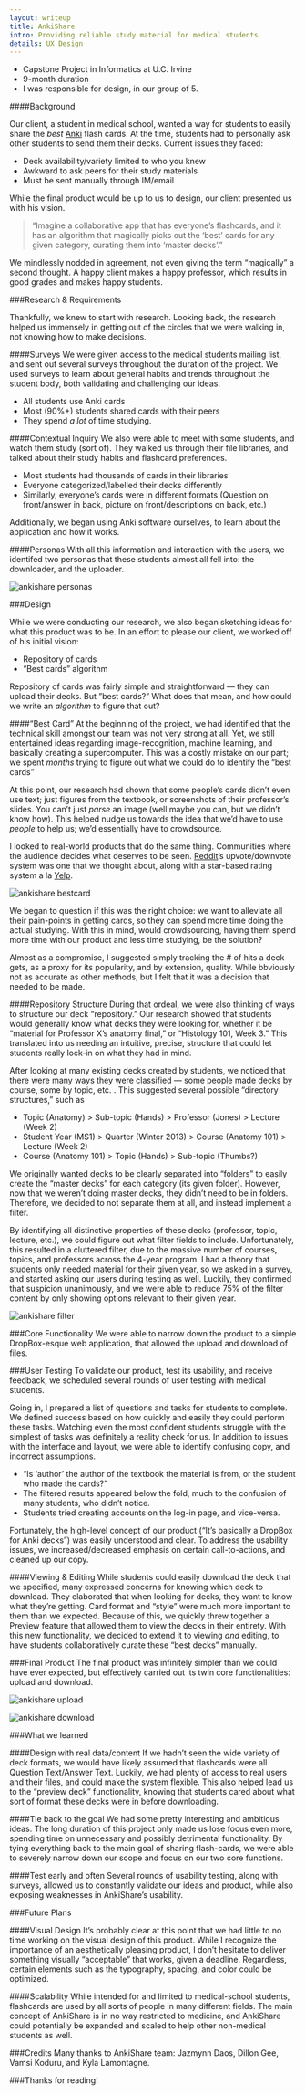 ```yaml
---
layout: writeup
title: AnkiShare
intro: Providing reliable study material for medical students.
details: UX Design
---
```


- Capstone Project in Informatics at U.C. Irvine
- 9-month duration
- I was responsible for design, in our group of 5.

####Background

Our client, a student in medical school, wanted a way for students to easily share the <i>best</i> <a href='http://ankisrs.net'>Anki</a> flash cards. At the time, students had to personally ask other students to send them their decks. Current issues they faced:

- Deck availability/variety limited to who you knew
- Awkward to ask peers for their study materials
- Must be sent manually through IM/email

While the final product would be up to us to design, our client presented us with his vision.

> “Imagine a collaborative app that has everyone’s flashcards, and it has an algorithm that magically picks out the ‘best’ cards for any given category, curating them into ‘master decks’.”

We mindlessly nodded in agreement, not even giving the term “magically” a second thought. A happy client makes a happy professor, which results in good grades and makes happy students. 

###Research & Requirements

Thankfully, we knew to start with research. Looking back, the research helped us immensely in getting out of the circles that we were walking in, not knowing how to make decisions.

####Surveys
We were given access to the medical students mailing list, and sent out several surveys throughout the duration of the project. We used surveys to learn about general habits and trends throughout the student body, both validating and challenging our ideas.

- All students use Anki cards
- Most (90%+) students shared cards with their peers
- They spend <i>a lot</i> of time studying. 

####Contextual Inquiry 
We also were able to meet with some students, and watch them study (sort of). They walked us through their file libraries, and talked about their study habits and flashcard preferences. 

- Most students had thousands of cards in their libraries
- Everyone categorized/labelled their decks differently
- Similarly, everyone’s cards were in different formats (Question on front/answer in back, picture on front/descriptions on back, etc.)

Additionally, we began using Anki software ourselves, to learn about the application and how it works.

####Personas
With all this information and interaction with the users, we identifed two personas that these students almost all fell into: the downloader, and the uploader. 

![ankishare personas](/files/ankishare_personas.png "AnkiShare Personas")

###Design
 
While we were conducting our research, we also began sketching ideas for what this product was to be. In an effort to please our client, we worked off of his initial vision:

- Repository of cards
- “Best cards” algorithm


Repository of cards was fairly simple and straightforward — they can upload their decks. But ”best cards?” What does that mean, and how could we write an <i>algorithm</i> to figure that out?

####“Best Card”
 At the beginning of the project, we had identified that the technical skill amongst our team was not very strong at all. Yet, we still entertained ideas regarding image-recognition, machine learning, and basically creating a supercomputer. This was a costly mistake on our part; we spent <i>months</i> trying to figure out what we could do to identify the “best cards”

At this point, our research had shown that some people’s cards didn’t even use text; just figures from the textbook, or screenshots of their professor’s slides. You can’t just <i>parse</i> an image (well maybe you can, but we didn’t know how). This helped nudge us towards the idea that we’d have to use <i>people</i> to help us; we’d essentially have to crowdsource. 

I looked to real-world products that do the same thing. Communities where the audience decides what deserves to be seen. <a href='http://reddit.com'>Reddit</a>’s upvote/downvote system was one that we thought about, along with a star-based rating system a la <a href='http://yelp.com'>Yelp</a>. 

![ankishare bestcard](/files/ankishare_bestcard.png "AnkiShare Best Card")

We began to question if this was the right choice: we want to alleviate all their pain-points in getting cards, so they can spend more time doing the actual studying. With this in mind, would crowdsourcing, having them spend more time with our product and less time studying, be the solution?	

Almost as a compromise, I suggested simply tracking the # of hits a deck gets, as a proxy for its popularity, and by extension, quality. While bbviously not as accurate as other methods, but I felt that it was a decision that needed to be made.

####Repository Structure
During that ordeal, we were also thinking of ways to structure our deck “repository.” Our research showed that students would generally know what decks they were looking for, whether it be “material for Professor X’s anatomy final,” or “Histology 101, Week 3.” This translated into us needing an intuitive, precise, structure that could let students really lock-in on what they had in mind.

After looking at many existing decks created by students, we noticed that there were many ways they were classified — some people made decks by course, some by topic, etc. . This suggested several possible “directory structures,” such as 

- Topic (Anatomy) > Sub-topic (Hands) > Professor (Jones) > Lecture (Week 2)
- Student Year (MS1) > Quarter (Winter 2013) > Course (Anatomy 101) > Lecture (Week 2)
- Course (Anatomy 101) > Topic (Hands) > Sub-topic (Thumbs?)

We originally wanted decks to be clearly separated into “folders” to easily create the “master decks” for each category (its given folder). However, now that we weren’t doing master decks, they didn’t need to be in folders. Therefore, we decided to not separate them at all, and instead implement a filter. 

By identifying all distinctive properties of these decks (professor, topic, lecture, etc.), we could figure out what filter fields to include. Unfortunately, this resulted in a cluttered filter, due to the massive number of courses, topics, and professors across the 4-year program. I had a theory that students only needed material for their given year, so we asked in a survey, and started asking our users during testing as well. Luckily, they confirmed that suspicion unanimously, and we were able to reduce 75% of the filter content by only showing options relevant to their given year.

![ankishare filter](/files/ankishare_filter.png "AnkiShare Filter")

###Core Functionality
We were able to narrow down the product to a simple DropBox-esque web application, that allowed the upload and download of files. 

###User Testing
To validate our product, test its usability, and receive feedback, we scheduled several rounds of user testing with medical students. 

Going in, I prepared a list of questions and tasks for students to complete. We defined success based on how quickly and easily they could perform these tasks. Watching even the most confident students struggle with the simplest of tasks was definitely a reality check for us. In addition to issues with the interface and layout, we were able to identify confusing copy, and incorrect assumptions. 

- “Is ‘author’ the author of the textbook the material is from, or the student who made the cards?”
- The filtered results appeared below the fold, much to the confusion of many students, who didn’t notice.
- Students tried creating accounts on the log-in page, and vice-versa.


Fortunately, the high-level concept of our product (“It’s basically a DropBox for Anki decks”) was easily understood and clear. To address the usability issues, we increased/decreased emphasis on certain call-to-actions, and cleaned up our copy.

####Viewing & Editing
While students could easily download the deck that we specified, many expressed concerns for knowing which deck to download. They elaborated that when looking for decks, they want to know what they’re getting. Card format and “style” were much more important to them than we expected. Because of this, we quickly threw together a Preview feature that allowed them to view the decks in their entirety. With this new functionality, we decided to extend it to viewing <i>and</i> editing, to have students collaboratively curate these “best decks” manually. 


###Final Product
The final product was infinitely simpler than we could have ever expected, but effectively carried out its twin core functionalities: upload and download. 

![ankishare upload](/files/ankishare_upload.png "Final Upload Form")

![ankishare download](/files/ankishare_download.png "Final filter/download interface")

###What we learned

####Design with real data/content
If we hadn’t seen the wide variety of deck formats, we would have likely assumed that flashcards were all Question Text/Answer Text. Luckily, we had plenty of access to real users and their files, and could make the system flexible. This also helped lead us to the “preview deck” functionality, knowing that students cared about what sort of format these decks were in before downloading. 

####Tie back to the goal
We had some pretty interesting and ambitious ideas. The long duration of this project only made us lose focus even more, spending time on unnecessary and possibly detrimental functionality. By tying everything back to the main goal of sharing flash-cards, we were able to severely narrow down our scope and focus on our two core functions.

####Test early and often
Several rounds of usability testing, along with surveys, allowed us to constantly validate our ideas and product, while also exposing weaknesses in AnkiShare’s usability. 

###Future Plans

####Visual Design
It’s probably clear at this point that we had little to no time working on the visual design of this product. While I recognize the importance of an aesthetically pleasing product, I don’t hesitate to deliver something visually “acceptable” that works, given a deadline. Regardless, certain elements such as the typography, spacing, and color could be optimized.

####Scalability
While intended for and limited to medical-school students, flashcards are used by all sorts of people in many different fields. The main concept of AnkiShare is in no way restricted to medicine, and AnkiShare could potentially be expanded and scaled to help other non-medical students as well. 

###Credits
Many thanks to AnkiShare team: Jazmynn Daos, Dillon Gee, Vamsi Koduru, and Kyla Lamontagne. 

###Thanks for reading!





















